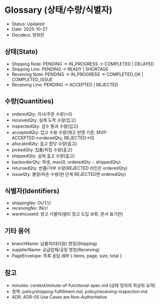 # Glossary (상태/수량/식별자)

- Status: Updated
- Date: 2025-10-27
- Deciders: 현희찬

## 상태(State)
- Shipping Note: PENDING → IN_PROGRESS → COMPLETED | DELAYED
- Shipping Line: PENDING → READY | SHORTAGE
- Receiving Note: PENDING → IN_PROGRESS → COMPLETED_OK | COMPLETED_ISSUE
- Receiving Line: PENDING → ACCEPTED | REJECTED

## 수량(Quantities)
- orderedQty: 지시/주문 수량(>0)
- receivedQty: 실제 도착 수량(입고)
- inspectedQty: 검수 통과 수량(입고)
- acceptedQty: 입고 수용 수량(재고 반영 기준; MVP: ACCEPTED→orderedQty, REJECTED→0)
- allocatedQty: 출고 할당 수량(출고)
- pickedQty: 집품/피킹 수량(출고)
- shippedQty: 실제 출고 수량(출고)
- backorderQty: 파생, max(0, orderedQty − shippedQty)
- returnedQty: 반품/거부 수량(REJECTED 라인은 orderedQty)
- issueQty: 불량/파손 수량(현 단계 REJECTED면 orderedQty)

## 식별자(Identifiers)
- shippingNo: OUT/<warehouse>/<yyyymmdd>/<seq>
- receivingNo: IN/<warehouse>/<yyyymmdd>/<seq>
- warehouseId: 창고 식별자(멀티 창고 도입 보류, 문서 표기만)

## 기타 용어
- branchName: 납품처(대리점) 명칭(Shipping)
- supplierName: 공급업체/공장 명칭(Receiving)
- PageEnvelope: 목록 응답 래퍼 { items, page, size, total }

## 참고
- minutes: context/minute-of-functional-spec.md (상태 정의의 최상위 요약)
- 정책: policy/shipping-fulfillment.md, policy/receiving-inspection.md
- ADR: ADR-05 Use Cases are Non-Authoritative
